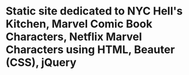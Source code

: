 # Static site dedicated to NYC Hell's Kitchen, Marvel Comic Book Characters, Netflix Marvel Characters using HTML, Beauter (CSS), jQuery
